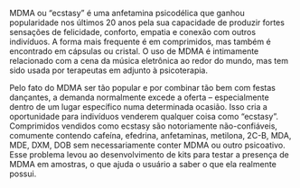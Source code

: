 MDMA ou “ecstasy” é uma anfetamina psicodélica que ganhou popularidade nos últimos 20 anos pela sua capacidade de produzir fortes sensações de felicidade, conforto, empatia e conexão com outros indivíduos. A forma mais frequente é em comprimidos, mas também é encontrado em cápsulas ou cristal. O uso de MDMA é intimamente relacionado com a cena da música eletrônica ao redor do mundo, mas tem sido usada por terapeutas em adjunto à psicoterapia.

Pelo fato do MDMA ser tão popular e por combinar tão bem com festas dançantes, a demanda normalmente excede a oferta – especialmente dentro de um lugar específico numa determinada ocasião. Isso cria a oportunidade para indivíduos venderem qualquer coisa como “ecstasy”. Comprimidos vendidos como ecstasy são notoriamente não-confiáveis, comumente contendo cafeína, efedrina, anfetaminas, metilona, 2C-B, MDA, MDE, DXM, DOB sem necessariamente conter MDMA ou outro psicoativo. Esse problema levou ao desenvolvimento de kits para testar a presença de MDMA em amostras, o que ajuda o usuário a saber o que ela realmente possui.